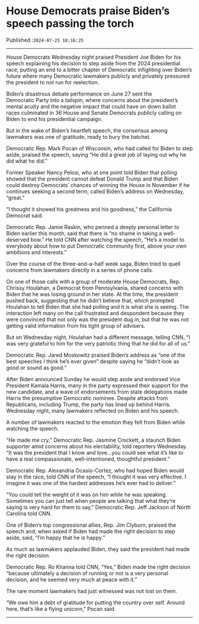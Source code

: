 # House Democrats praise Biden’s speech passing the torch

Published :`2024-07-25 10:16:25`

---

House Democrats Wednesday night praised President Joe Biden for his speech explaining his decision to step aside from the 2024 presidential race, putting an end to a bitter chapter of Democratic infighting over Biden’s future where many Democratic lawmakers publicly and privately pressured the president to not run for reelection.

Biden’s disastrous debate performance on June 27 sent the Democratic Party into a tailspin, where concerns about the president’s mental acuity and the negative impact that could have on down ballot races culminated in 36 House and Senate Democrats publicly calling on Biden to end his presidential campaign.

But in the wake of Biden’s heartfelt speech, the consensus among lawmakers was one of gratitude, ready to bury the hatchet.

Democratic Rep. Mark Pocan of Wisconsin, who had called for Biden to step aside, praised the speech, saying “He did a great job of laying out why he did what he did.”

Former Speaker Nancy Pelosi, who at one point told Biden that polling showed that the president cannot defeat Donald Trump and that Biden could destroy Democrats’ chances of winning the House in November if he continues seeking a second term, called Biden’s address on Wednesday, “great.”

“I thought it showed his greatness and his goodness,” the California Democrat said.

Democratic Rep. Jamie Raskin, who penned a deeply personal letter to Biden earlier this month, said that there is “no shame in taking a well-deserved bow.” He told CNN after watching the speech, “He’s a model to everybody about how to put Democratic community first, above your own ambitions and interests.”

Over the course of the three-and-a-half week saga, Biden tried to quell concerns from lawmakers directly in a series of phone calls.

On one of those calls with a group of moderate House Democrats, Rep. Chrissy Houlahan, a Democrat from Pennsylvania, shared concerns with Biden that he was losing ground in her state. At the time, the president pushed back, suggesting that he didn’t believe that, which prompted Houlahan to tell Biden that she had polling and it is what she is seeing. The interaction left many on the call frustrated and despondent because they were convinced that not only was the president dug in, but that he was not getting valid information from his tight group of advisers.

But on Wednesday night, Houlahan had a different message, telling CNN, “I was very grateful to him for the very patriotic thing that he did for all of us.”

Democratic Rep. Jared Moskowitz praised Biden’s address as “one of the best speeches I think he’s ever given” despite saying he “didn’t look as good or sound as good.”

After Biden announced Sunday he would step aside and endorsed Vice President Kamala Harris, many in the party expressed their support for the new candidate, and a wave of endorsements from state delegations made Harris the presumptive Democratic nominee. Despite attacks from Republicans, including Trump, the party has lined up behind Harris. Wednesday night, many lawmakers reflected on Biden and his speech.

A number of lawmakers reacted to the emotion they felt from Biden while watching the speech.

“He made me cry,” Democratic Rep. Jasmine Crockett, a staunch Biden supporter amid concerns about his electability, told reporters Wednesday. “It was the president that I know and love…you could see what it’s like to have a real compassionate, well-intentioned, thoughtful president.”

Democratic Rep. Alexandria Ocasio-Cortez, who had hoped Biden would stay in the race, told CNN of the speech, “I thought it was very effective. I imagine it was one of the hardest addresses he’s ever had to deliver.”

“You could tell the weight of it was on him while he was speaking. Sometimes you can just tell when people are talking that what they’re saying is very hard for them to say,” Democratic Rep. Jeff Jackson of North Carolina told CNN.

One of Biden’s top congressional allies, Rep. Jim Clyburn, praised the speech and, when asked if Biden had made the right decision to step aside, said, “I’m happy that he is happy.”

As much as lawmakers applauded Biden, they said the president had made the right decision.

Democratic Rep. Ro Khanna told CNN, “Yes,” Biden made the right decision “because ultimately a decision of running or not is a very personal decision, and he seemed very much at peace with it.”

The rare moment lawmakers had just witnessed was not lost on them.

“We owe him a debt of gratitude for putting the country over self. Around here, that’s like a flying unicorn,” Pocan said.

---

